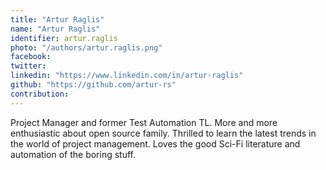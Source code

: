 ```yaml
---
title: "Artur Raglis"
name: "Artur Raglis"
identifier: artur.raglis
photo: "/authors/artur.raglis.png"
facebook:
twitter:
linkedin: "https://www.linkedin.com/in/artur-raglis"
github: "https://github.com/artur-rs"
contribution:
---
```

Project Manager and former Test Automation TL. More and more enthusiastic about
open source family. Thrilled to learn the latest trends in the world of project
management. Loves the good Sci-Fi literature and automation of the boring stuff.
